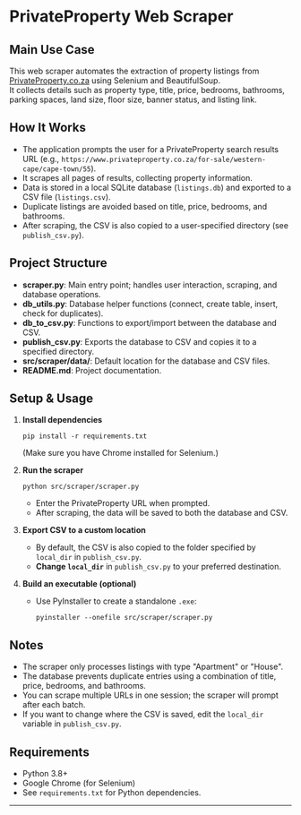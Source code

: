 # PrivateProperty Web Scraper

## Main Use Case
This web scraper automates the extraction of property listings from [PrivateProperty.co.za](https://www.privateproperty.co.za/) using Selenium and BeautifulSoup.  
It collects details such as property type, title, price, bedrooms, bathrooms, parking spaces, land size, floor size, banner status, and listing link.

## How It Works
- The application prompts the user for a PrivateProperty search results URL (e.g., `https://www.privateproperty.co.za/for-sale/western-cape/cape-town/55`).
- It scrapes all pages of results, collecting property information.
- Data is stored in a local SQLite database (`listings.db`) and exported to a CSV file (`listings.csv`).
- Duplicate listings are avoided based on title, price, bedrooms, and bathrooms.
- After scraping, the CSV is also copied to a user-specified directory (see `publish_csv.py`).

## Project Structure
- **scraper.py**: Main entry point; handles user interaction, scraping, and database operations.
- **db_utils.py**: Database helper functions (connect, create table, insert, check for duplicates).
- **db_to_csv.py**: Functions to export/import between the database and CSV.
- **publish_csv.py**: Exports the database to CSV and copies it to a specified directory.
- **src/scraper/data/**: Default location for the database and CSV files.
- **README.md**: Project documentation.

## Setup & Usage

1. **Install dependencies**  
   ```
   pip install -r requirements.txt
   ```
   (Make sure you have Chrome installed for Selenium.)

2. **Run the scraper**  
   ```
   python src/scraper/scraper.py
   ```
   - Enter the PrivateProperty URL when prompted.
   - After scraping, the data will be saved to both the database and CSV.

3. **Export CSV to a custom location**  
   - By default, the CSV is also copied to the folder specified by `local_dir` in `publish_csv.py`.
   - **Change `local_dir`** in `publish_csv.py` to your preferred destination.

4. **Build an executable (optional)**  
   - Use PyInstaller to create a standalone `.exe`:
     ```
     pyinstaller --onefile src/scraper/scraper.py
     ```

## Notes
- The scraper only processes listings with type "Apartment" or "House".
- The database prevents duplicate entries using a combination of title, price, bedrooms, and bathrooms.
- You can scrape multiple URLs in one session; the scraper will prompt after each batch.
- If you want to change where the CSV is saved, edit the `local_dir` variable in `publish_csv.py`.

## Requirements
- Python 3.8+
- Google Chrome (for Selenium)
- See `requirements.txt` for Python dependencies.

---
